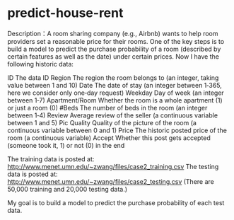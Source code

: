 # predict-house-rent
Description：A room sharing company (e.g., Airbnb) wants to help room providers set
a reasonable price for their rooms. One of the key steps is to build a model to predict the
purchase probability of a room (described by certain features as well as the date) under certain
prices. Now I have the following historic data:


ID The data ID
Region The region the room belongs to (an integer, taking value between 1 and 10)
Date The date of stay (an integer between 1‐365, here we consider only one‐day
request)
Weekday Day of week (an integer between 1‐7)
Apartment/Room Whether the room is a whole apartment (1) or just a room (0)
#Beds The number of beds in the room (an integer between 1‐4)
Review Average review of the seller (a continuous variable between 1 and 5)
Pic Quality Quality of the picture of the room (a continuous variable between 0 and 1)
Price The historic posted price of the room (a continuous variable)
Accept Whether this post gets accepted (someone took it, 1) or not (0) in the end

The training data is posted at: http://www.menet.umn.edu/~zwang/files/case2_training.csv
The testing data is posted at: http://www.menet.umn.edu/~zwang/files/case2_testing.csv
(There are 50,000 training and 20,000 testing data.)


My goal is to build a model to predict the purchase probability of each test data.
